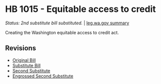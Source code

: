# HB 1015 - Equitable access to credit
*Status: 2nd substitute bill substituted.* | [leg.wa.gov summary](https://app.leg.wa.gov/billsummary?BillNumber=1015&Year=2021)

Creating the Washington equitable access to credit act.

## Revisions
* [Original Bill](1/)
* [Substitute Bill](S/)
* [Second Substitute](S2/)
* [Engrossed Second Substitute](S2.E/)